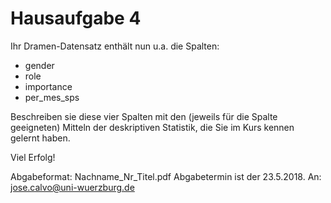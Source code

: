 # Hausaufgabe 4

Ihr Dramen-Datensatz enthält nun u.a. die Spalten:

* gender
* role
* importance
* per\_mes\_sps

Beschreiben sie diese vier Spalten mit den (jeweils für die Spalte geeigneten) Mitteln der deskriptiven Statistik, die Sie im Kurs kennen gelernt haben.

Viel Erfolg!

Abgabeformat:
Nachname\_Nr\_Titel.pdf
Abgabetermin ist der 23.5.2018.
An: jose.calvo@uni-wuerzburg.de
